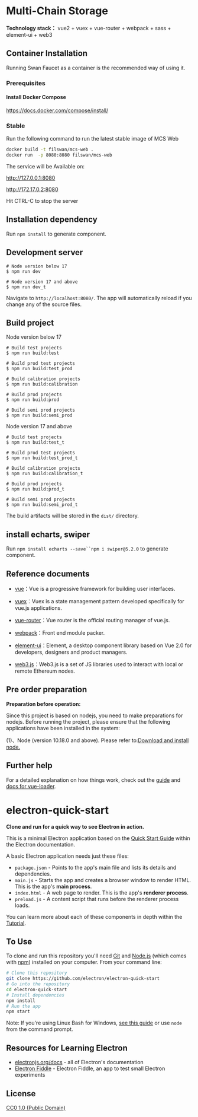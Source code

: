 # Multi-Chain Storage

**Technology stack：** vue2 + vuex + vue-router + webpack + sass + element-ui + web3


## Container Installation

Running Swan Faucet as a container is the recommended way of using it.

### Prerequisites

#### Install Docker Compose

https://docs.docker.com/compose/install/
### Stable

Run the following command to run the latest stable image of MCS Web

```bash
docker build -t filswan/mcs-web .
docker run  -p 8080:8080 filswan/mcs-web
```
The service will be Available on:

http://127.0.0.1:8080

http://172.17.0.2:8080

Hit CTRL-C to stop the server

## Installation dependency

Run `npm install` to generate component.

## Development server

```shell
# Node version below 17
$ npm run dev

# Node version 17 and above
$ npm run dev_t
```

Navigate to `http://localhost:8080/`. The app will automatically reload if you change any of the source files.

## Build project

Node version below 17
```shell
# Build test projects
$ npm run build:test

# Build prod test projects
$ npm run build:test_prod

# Build calibration projects
$ npm run build:calibration

# Build prod projects
$ npm run build:prod

# Build semi prod projects
$ npm run build:semi_prod
```

Node version 17 and above
```shell
# Build test projects
$ npm run build:test_t

# Build prod test projects
$ npm run build:test_prod_t

# Build calibration projects
$ npm run build:calibration_t

# Build prod projects
$ npm run build:prod_t

# Build semi prod projects
$ npm run build:semi_prod_t
```

The build artifacts will be stored in the `dist/` directory.

## install echarts, swiper

Run `npm install echarts --save``npm i swiper@5.2.0` to generate component.

## Reference documents

- [vue](https://vuejs.bootcss.com/v2/guide/)：Vue is a progressive framework for building user interfaces.

- [vuex](https://vuex.vuejs.org/zh/)：Vuex is a state management pattern developed specifically for vue.js applications.

- [vue-router](https://router.vuejs.org/zh/)：Vue router is the official routing manager of vue.js.

- [webpack](https://webpack.js.org/concepts/)：Front end module packer.

- [element-ui](https://element.eleme.io/)：Element, a desktop component library based on Vue 2.0 for developers, designers and product managers.

- [web3.js](http://cw.hubwiz.com/card/c/web3.js-1.0/)：Web3.js is a set of JS libraries used to interact with local or remote Ethereum nodes.

## Pre order preparation

**Preparation before operation:**

   Since this project is based on nodejs, you need to make preparations for nodejs. Before running the project, please ensure that the following applications have been installed in the system:

   (1)、Node (version 10.18.0 and above). Please refer to:[Download and install node.](https://nodejs.org/en/download/)

## Further help

For a detailed explanation on how things work, check out the [guide](http://vuejs-templates.github.io/webpack/) and [docs for vue-loader](http://vuejs.github.io/vue-loader).


# electron-quick-start

**Clone and run for a quick way to see Electron in action.**

This is a minimal Electron application based on the [Quick Start Guide](https://electronjs.org/docs/latest/tutorial/quick-start) within the Electron documentation.

A basic Electron application needs just these files:

- `package.json` - Points to the app's main file and lists its details and dependencies.
- `main.js` - Starts the app and creates a browser window to render HTML. This is the app's **main process**.
- `index.html` - A web page to render. This is the app's **renderer process**.
- `preload.js` - A content script that runs before the renderer process loads.

You can learn more about each of these components in depth within the [Tutorial](https://electronjs.org/docs/latest/tutorial/tutorial-prerequisites).

## To Use

To clone and run this repository you'll need [Git](https://git-scm.com) and [Node.js](https://nodejs.org/en/download/) (which comes with [npm](http://npmjs.com)) installed on your computer. From your command line:

```bash
# Clone this repository
git clone https://github.com/electron/electron-quick-start
# Go into the repository
cd electron-quick-start
# Install dependencies
npm install
# Run the app
npm start
```

Note: If you're using Linux Bash for Windows, [see this guide](https://www.howtogeek.com/261575/how-to-run-graphical-linux-desktop-applications-from-windows-10s-bash-shell/) or use `node` from the command prompt.

## Resources for Learning Electron

- [electronjs.org/docs](https://electronjs.org/docs) - all of Electron's documentation
- [Electron Fiddle](https://electronjs.org/fiddle) - Electron Fiddle, an app to test small Electron experiments

## License

[CC0 1.0 (Public Domain)](LICENSE.md)

